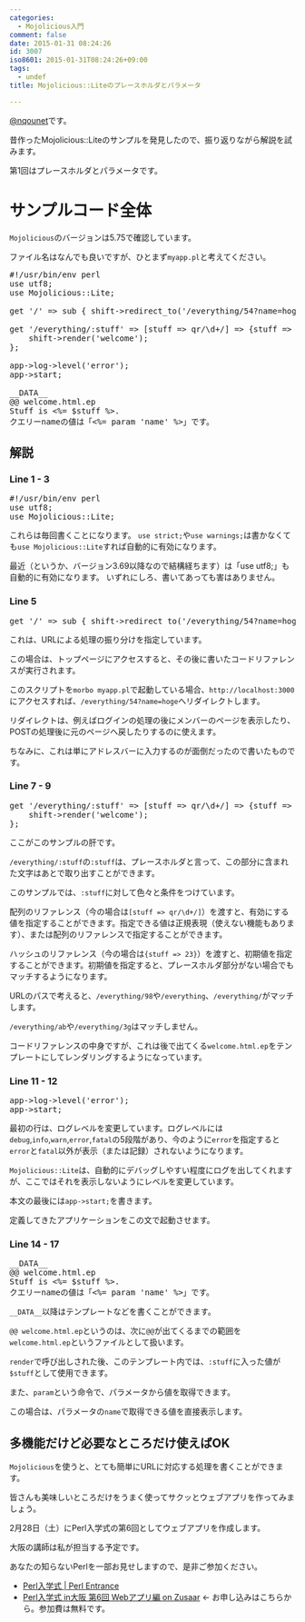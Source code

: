 ```yaml
---
categories:
  - Mojolicious入門
comment: false
date: 2015-01-31 08:24:26
id: 3007
iso8601: 2015-01-31T08:24:26+09:00
tags:
  - undef
title: Mojolicious::Liteのプレースホルダとパラメータ

---
```


<p><a href="https://twitter.com/nqounet">@nqounet</a>です。</p>

<p>昔作ったMojolicious::Liteのサンプルを発見したので、振り返りながら解説を試みます。</p>

<p>第1回はプレースホルダとパラメータです。</p>



<h1>サンプルコード全体</h1>

<p><code>Mojolicious</code>のバージョンは5.75で確認しています。</p>

<p>ファイル名はなんでも良いですが、ひとまず<code>myapp.pl</code>と考えてください。</p>

<pre class="lang:perl">
#!/usr/bin/env perl
use utf8;
use Mojolicious::Lite;

get '/' => sub { shift->redirect_to('/everything/54?name=hoge'); };

get '/everything/:stuff' => [stuff => qr/\d+/] => {stuff => 23} => sub {
    shift->render('welcome');
};

app->log->level('error');
app->start;

__DATA__
@@ welcome.html.ep
Stuff is <%= $stuff %>.
クエリーnameの値は「<%= param 'name' %>」です。
</pre>

<h2>解説</h2>

<h3>Line 1 - 3</h3>

<pre class="lang:perl">
#!/usr/bin/env perl
use utf8;
use Mojolicious::Lite;
</pre>

<p>これらは毎回書くことになります。
<code>use strict;</code>や<code>use warnings;</code>は書かなくても<code>use Mojolicious::Lite</code>すれば自動的に有効になります。</p>

<p>最近（というか、バージョン3.69以降なので結構経ちます）は「use utf8;」も自動的に有効になります。
いずれにしろ、書いてあっても害はありません。</p>

<h3>Line 5</h3>

<pre class="lang:perl">
get '/' => sub { shift->redirect_to('/everything/54?name=hoge'); };
</pre>

<p>これは、URLによる処理の振り分けを指定しています。</p>

<p>この場合は、トップページにアクセスすると、その後に書いたコードリファレンスが実行されます。</p>

<p>このスクリプトを<code>morbo myapp.pl</code>で起動している場合、<code>http://localhost:3000</code>にアクセスすれば、<code>/everything/54?name=hoge</code>へリダイレクトします。</p>

<p>リダイレクトは、例えばログインの処理の後にメンバーのページを表示したり、POSTの処理後に元のページへ戻したりするのに使えます。</p>

<p>ちなみに、これは単にアドレスバーに入力するのが面倒だったので書いたものです。</p>

<h3>Line 7 - 9</h3>

<pre class="lang:perl">
get '/everything/:stuff' => [stuff => qr/\d+/] => {stuff => 23} => sub {
    shift->render('welcome');
};
</pre>

<p>ここがこのサンプルの肝です。</p>

<p><code>/everything/:stuff</code>の<code>:stuff</code>は、プレースホルダと言って、この部分に含まれた文字はあとで取り出すことができます。</p>

<p>このサンプルでは、<code>:stuff</code>に対して色々と条件をつけています。</p>

<p>配列のリファレンス（今の場合は<code>[stuff =&gt; qr/\d+/]</code>）を渡すと、有効にする値を指定することができます。指定できる値は正規表現（使えない機能もあります）、または配列のリファレンスで指定することができます。</p>

<p>ハッシュのリファレンス（今の場合は<code>{stuff =&gt; 23}</code>）を渡すと、初期値を指定することができます。初期値を指定すると、プレースホルダ部分がない場合でもマッチするようになります。</p>

<p>URLのパスで考えると、<code>/everything/98</code>や<code>/everything</code>、<code>/everything/</code>がマッチします。</p>

<p><code>/everything/ab</code>や<code>/everything/3g</code>はマッチしません。</p>

<p>コードリファレンスの中身ですが、これは後で出てくる<code>welcome.html.ep</code>をテンプレートにしてレンダリングするようになっています。</p>

<h3>Line 11 - 12</h3>

<pre class="lang:perl">
app->log->level('error');
app->start;
</pre>

<p>最初の行は、ログレベルを変更しています。ログレベルには<code>debug</code>,<code>info</code>,<code>warn</code>,<code>error</code>,<code>fatal</code>の5段階があり、今のように<code>error</code>を指定すると<code>error</code>と<code>fatal</code>以外が表示（または記録）されないようになります。</p>

<p><code>Mojolicious::Lite</code>は、自動的にデバッグしやすい程度にログを出してくれますが、ここではそれを表示しないようにレベルを変更しています。</p>

<p>本文の最後には<code>app-&gt;start;</code>を書きます。</p>

<p>定義してきたアプリケーションをこの文で起動させます。</p>

<h3>Line 14 - 17</h3>

<pre class="lang:perl">
__DATA__
@@ welcome.html.ep
Stuff is <%= $stuff %>.
クエリーnameの値は「<%= param 'name' %>」です。
</pre>

<p><code>__DATA__</code>以降はテンプレートなどを書くことができます。</p>

<p><code>@@ welcome.html.ep</code>というのは、次に<code>@@</code>が出てくるまでの範囲を<code>welcome.html.ep</code>というファイルとして扱います。</p>

<p><code>render</code>で呼び出しされた後、このテンプレート内では、<code>:stuff</code>に入った値が<code>$stuff</code>として使用できます。</p>

<p>また、<code>param</code>という命令で、パラメータから値を取得できます。</p>

<p>この場合は、パラメータの<code>name</code>で取得できる値を直接表示します。</p>

<h2>多機能だけど必要なところだけ使えばOK</h2>

<p><code>Mojolicious</code>を使うと、とても簡単にURLに対応する処理を書くことができます。</p>

<p>皆さんも美味しいところだけをうまく使ってサクッとウェブアプリを作ってみましょう。</p>

<p>2月28日（土）にPerl入学式の第6回としてウェブアプリを作成します。</p>

<p>大阪の講師は私が担当する予定です。</p>

<p>あなたの知らないPerlを一部お見せしますので、是非ご参加ください。</p>

<ul>
<li><a href="http://www.perl-entrance.org/">Perl入学式 | Perl Entrance</a></li>
<li><a href="http://www.zusaar.com/event/12837005">Perl入学式 in大阪 第6回 Webアプリ編 on Zusaar</a> ← お申し込みはこちらから。参加費は無料です。</li>
</ul>
    	